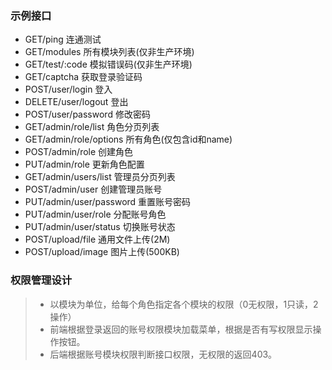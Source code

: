 ### 示例接口
- GET/ping 连通测试
- GET/modules 所有模块列表(仅非生产环境)
- GET/test/:code 模拟错误码(仅非生产环境)
- GET/captcha 获取登录验证码
- POST/user/login 登入
- DELETE/user/logout 登出
- POST/user/password 修改密码
- GET/admin/role/list 角色分页列表
- GET/admin/role/options 所有角色(仅包含id和name)
- POST/admin/role 创建角色
- PUT/admin/role 更新角色配置
- GET/admin/users/list 管理员分页列表
- POST/admin/user 创建管理员账号
- PUT/admin/user/password 重置账号密码
- PUT/admin/user/role 分配账号角色
- PUT/admin/user/status 切换账号状态
- POST/upload/file 通用文件上传(2M)
- POST/upload/image 图片上传(500KB)

### 权限管理设计
> - 以模块为单位，给每个角色指定各个模块的权限（0无权限，1只读，2操作）
> - 前端根据登录返回的账号权限模块加载菜单，根据是否有写权限显示操作按钮。
> - 后端根据账号模块权限判断接口权限，无权限的返回403。
